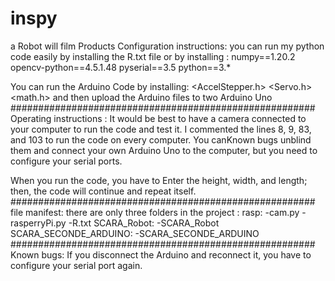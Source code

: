 # inspy
a Robot will film Products
Configuration instructions:
you can run my python code easily by installing the R.txt file or by installing :
numpy==1.20.2
opencv-python==4.5.1.48
pyserial==3.5
python==3.*

You can run the Arduino Code by installing: 
<AccelStepper.h>
<Servo.h>
<math.h>
and then upload the Arduino files to two Arduino Uno 
#######################################################
Operating instructions : 
It would be best to have a camera connected to your computer to run the code and test it.
I commented the lines 8, 9, 83, and 103 to run the code on every computer. You canKnown bugs unblind them and connect your own Arduino Uno to the computer, but you need to configure your serial ports.  

When you run the code, you have to Enter the height, width, and length; then, the code will continue and repeat itself.
#######################################################
file manifest:
there are only three folders in the project : 
rasp:
	-cam.py
	-rasperryPi.py
	-R.txt
SCARA_Robot:
	-SCARA_Robot
SCARA_SECONDE_ARDUINO:
	-SCARA_SECONDE_ARDUINO
#######################################################
Known bugs:
If you disconnect the Arduino and reconnect it, you have to configure your serial port again. 
